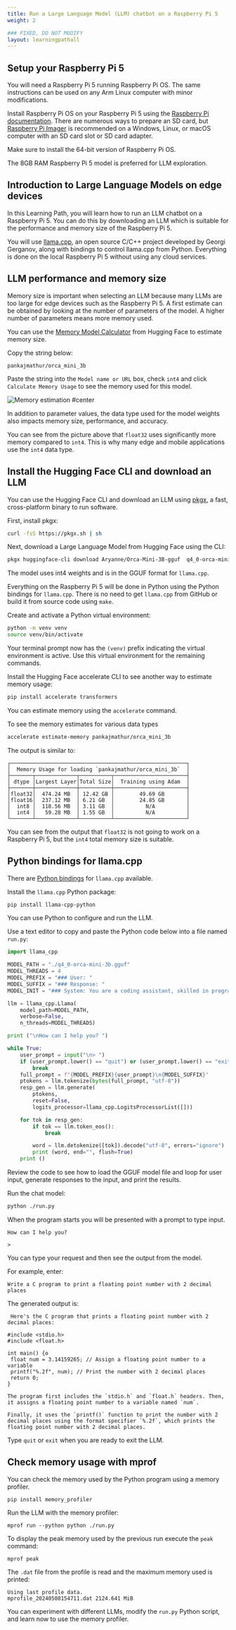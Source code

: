 ```yaml
---
title: Run a Large Language Model (LLM) chatbot on a Raspberry Pi 5
weight: 2

### FIXED, DO NOT MODIFY
layout: learningpathall
---
```


## Setup your Raspberry Pi 5

You will need a Raspberry Pi 5 running Raspberry Pi OS. The same instructions can be used on any Arm Linux computer with minor modifications. 

Install Raspberry Pi OS on your Raspberry Pi 5 using the [Raspberry Pi documentation](https://www.raspberrypi.com/documentation/computers/getting-started.html). There are numerous ways to prepare an SD card, but [Raspberry Pi Imager](https://www.raspberrypi.com/software/) is recommended on a Windows, Linux, or macOS computer with an SD card slot or SD card adapter.

Make sure to install the 64-bit version of Raspberry Pi OS. 

The 8GB RAM Raspberry Pi 5 model is preferred for LLM exploration. 

## Introduction to Large Language Models on edge devices

In this Learning Path, you will learn how to run an LLM chatbot on a Raspberry Pi 5. You can do this by downloading an LLM which is suitable for the performance and memory size of the Raspberry Pi 5.

You will use [llama.cpp](https://github.com/ggerganov/llama.cpp), an open source C/C++ project developed by Georgi Gerganov, along with bindings to control llama.cpp from Python. Everything is done on the local Raspberry Pi 5 without using any cloud services.

## LLM performance and memory size

Memory size is important when selecting an LLM because many LLMs are too large for edge devices such as the Raspberry Pi 5. A first estimate can be obtained by looking at the number of parameters of the model. A higher number of parameters means more memory used. 

You can use the [Memory Model Calculator](https://huggingface.co/docs/accelerate/main/en/usage_guides/model_size_estimator
) from Hugging Face to estimate memory size. 

Copy the string below:

```console
pankajmathur/orca_mini_3b
```

Paste the string into the `Model name or URL` box, check `int4` and click `Calculate Memory Usage` to see the memory used for this model. 

![Memory estimation #center](memory-estimator.png)

In addition to parameter values, the data type used for the model weights also impacts memory size, performance, and accuracy. 

You can see from the picture above that `float32` uses significantly more memory compared to `int4`. This is why many edge and mobile applications use the `int4` data type.

## Install the Hugging Face CLI and download an LLM

You can use the Hugging Face CLI and download an LLM using [pkgx](https://pkgx.sh/), a fast, cross-platform binary to run software. 

First, install pkgx:

```bash
curl -fsS https://pkgx.sh | sh
```

Next, download a Large Language Model from Hugging Face using the CLI:

```bash
pkgx huggingface-cli download Aryanne/Orca-Mini-3B-gguf  q4_0-orca-mini-3b.gguf  --local-dir .
```

The model uses int4 weights and is in the GGUF format for `llama.cpp`.

Everything on the Raspberry Pi 5 will be done in Python using the Python bindings for `llama.cpp`. There is no need to get `llama.cpp` from GitHub or build it from source code using `make`.

Create and activate a Python virtual environment:

```bash
python -m venv venv
source venv/bin/activate
```

Your terminal prompt now has the `(venv)` prefix indicating the virtual environment is active. Use this virtual environment for the remaining commands.

Install the Hugging Face accelerate CLI to see another way to estimate memory usage:

```bash
pip install accelerate transformers
```

You can estimate memory using the `accelerate` command. 

To see the memory estimates for various data types 

```bash
accelerate estimate-memory pankajmathur/orca_mini_3b
```

The output is similar to:

```output
┌────────────────────────────────────────────────────────┐
│  Memory Usage for loading `pankajmathur/orca_mini_3b`  │
├───────┬─────────────┬──────────┬───────────────────────┤
│ dtype │Largest Layer│Total Size│  Training using Adam  │
├───────┼─────────────┼──────────┼───────────────────────┤
│float32│  474.24 MB  │ 12.42 GB │        49.69 GB       │
│float16│  237.12 MB  │ 6.21 GB  │        24.85 GB       │
│  int8 │  118.56 MB  │ 3.11 GB  │          N/A          │
│  int4 │   59.28 MB  │ 1.55 GB  │          N/A          │
└───────┴─────────────┴──────────┴───────────────────────┘
```

You can see from the output that `float32` is not going to work on a Raspberry Pi 5, but the `int4` total memory size is suitable. 

## Python bindings for llama.cpp

There are [Python bindings](https://github.com/abetlen/llama-cpp-python) for `llama.cpp` available.

Install the `llama.cpp` Python package:

```bash
pip install llama-cpp-python
```

You can use Python to configure and run the LLM. 

Use a text editor to copy and paste the Python code below into a file named `run.py`:

```python
import llama_cpp

MODEL_PATH = "./q4_0-orca-mini-3b.gguf"
MODEL_THREADS = 4
MODEL_PREFIX = "### User: "
MODEL_SUFFIX = "### Response: "
MODEL_INIT = "### System: You are a coding assistant, skilled in programming."

llm = llama_cpp.Llama(
    model_path=MODEL_PATH,
    verbose=False,
    n_threads=MODEL_THREADS)

print ("\nHow can I help you? ")

while True:
    user_prompt = input("\n> ")
    if (user_prompt.lower() == "quit") or (user_prompt.lower() == "exit"):
        break
    full_prompt = f"{MODEL_PREFIX}{user_prompt}\n{MODEL_SUFFIX}"
    ptokens = llm.tokenize(bytes(full_prompt, "utf-8"))
    resp_gen = llm.generate(
        ptokens,
        reset=False,
        logits_processor=llama_cpp.LogitsProcessorList([]))

    for tok in resp_gen:
        if tok == llm.token_eos():
            break

        word = llm.detokenize([tok]).decode("utf-8", errors="ignore")
        print (word, end="", flush=True)
    print ()
```

Review the code to see how to load the GGUF model file and loop for user input, generate responses to the input, and print the results.

Run the chat model:

```bash
python ./run.py
```

When the program starts you will be presented with a prompt to type input.

```output
How can I help you? 

> 
```

You can type your request and then see the output from the model.

For example, enter:

```console
Write a C program to print a floating point number with 2 decimal places
```

The generated output is:

```output
 Here's the C program that prints a floating point number with 2 decimal places:

#include <stdio.h>
#include <float.h>

int main() {o
 float num = 3.14159265; // Assign a floating point number to a variable
 printf("%.2f", num); // Print the number with 2 decimal places
 return 0;
}

The program first includes the `stdio.h` and `float.h` headers. Then, it assigns a floating point number to a variable named `num`. 

Finally, it uses the `printf()` function to print the number with 2 decimal places using the format specifier `%.2f`, which prints the floating point number with 2 decimal places.

```

Type `quit` or `exit` when you are ready to exit the LLM.

## Check memory usage with mprof

You can check the memory used by the Python program using a memory profiler.

```console
pip install memory_profiler
```

Run the LLM with the memory profiler:

```console
mprof run --python python ./run.py
```

To display the peak memory used by the previous run execute the `peak` command:

```console
mprof peak
```

The `.dat` file from the profile is read and the maximum memory used is printed:

```output
Using last profile data.
mprofile_20240508154711.dat	2124.641 MiB
```

You can experiment with different LLMs, modify the `run.py` Python script, and learn now to use the memory profiler. 





